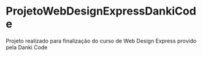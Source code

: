 # ProjetoWebDesignExpressDankiCode
Projeto realizado para finalização do curso de Web Design Express provido pela Danki Code
